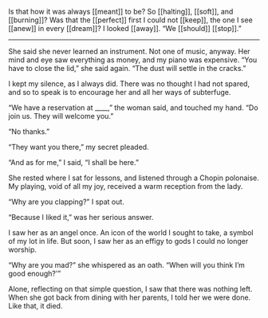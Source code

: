Is that how it was always [[meant]] to be? So [[halting]], [[soft]], and [[burning]]? Was that the [[perfect]] first I could not [[keep]], the one I see [[anew]] in every [[dream]]? I looked [[away]]. “We [[should]] [[stop]].”

***

She said she never learned an instrument. Not one of music, anyway. Her mind and eye saw everything as money, and my piano was expensive. “You have to close the lid,” she said again. “The dust will settle in the cracks.”  
  
I kept my silence, as I always did. There was no thought I had not spared, and so to speak is to encourage her and all her ways of subterfuge.  
  
“We have a reservation at ____,” the woman said, and touched my hand. “Do join us. They will welcome you.”  
  
“No thanks.”  
  
“They want you there,” my secret pleaded.  
  
“And as for me,” I said, “I shall be here.”  
  
She rested where I sat for lessons, and listened through a Chopin polonaise. My playing, void of all my joy, received a warm reception from the lady.  
  
“Why are you clapping?” I spat out.  
  
“Because I liked it,” was her serious answer.  
  
I saw her as an angel once. An icon of the world I sought to take, a symbol of my lot in life. But soon, I saw her as an effigy to gods I could no longer worship.  
  
“Why are you mad?” she whispered as an oath. “When will you think I’m good enough?’”  
  
Alone, reflecting on that simple question, I saw that there was nothing left. When she got back from dining with her parents, I told her we were done. Like that, it died.